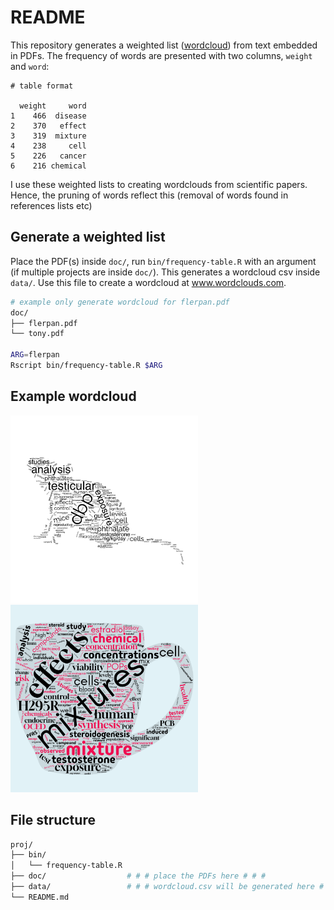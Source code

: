 # README

This repository generates a weighted list ([wordcloud](https://en.wikipedia.org/wiki/Tag_cloud)) from text embedded in PDFs. The frequency of words are presented with two columns, `weight` and `word`:

```
# table format

  weight     word
1    466  disease
2    370   effect
3    319  mixture
4    238     cell
5    226   cancer
6    216 chemical
```

I use these weighted lists to creating wordclouds from scientific papers. Hence, the pruning of words reflect this (removal of words found in references lists etc)

## Generate a weighted list

Place the PDF(s) inside `doc/`, run `bin/frequency-table.R` with an argument (if multiple projects are inside `doc/`). This generates a wordcloud csv inside `data/`. Use this file to create a wordcloud at www.wordclouds.com. 

```sh
# example only generate wordcloud for flerpan.pdf
doc/
├── flerpan.pdf
└── tony.pdf

ARG=flerpan
Rscript bin/frequency-table.R $ARG
```

## Example wordcloud

<img src="img/wordcloud-mouse.png" width="300" /> <img src="img/wordcloud-teacup.png" width="300" />

<!-- ![DBP-mouse](img/wordcloud.png){ width=50% } -->

## File structure

```sh
proj/
├── bin/
│   └── frequency-table.R
├── doc/                  # # # place the PDFs here # # #   
├── data/                 # # # wordcloud.csv will be generated here # # #
└── README.md
```


<!--

Homepage where a word frequency table is imported and a cloud is made based on a shape. plus much more https://www.wordclouds.com/

# references
+ https://cran.r-project.org/web/packages/ggwordcloud/vignettes/ggwordcloud.html
+ https://towardsdatascience.com/create-a-word-cloud-with-r-bde3e7422e8a
+ https://www.geeksforgeeks.org/generating-word-cloud-in-r-programming/
+ [pdf_to_text](https://data.library.virginia.edu/reading-pdf-files-into-r-for-text-mining/)
+ [pdf_to_text2](https://stackoverflow.com/questions/21445659/use-r-to-convert-pdf-files-to-text-files-for-text-mining)
+ [pdf_to_test3](https://www.r-bloggers.com/2021/06/extract-text-from-pdf-in-r-and-word-detection/)
+ [change_background_shape](https://cran.r-project.org/web/packages/wordcloud2/vignettes/wordcloud.html#lettercloud-function)

-->